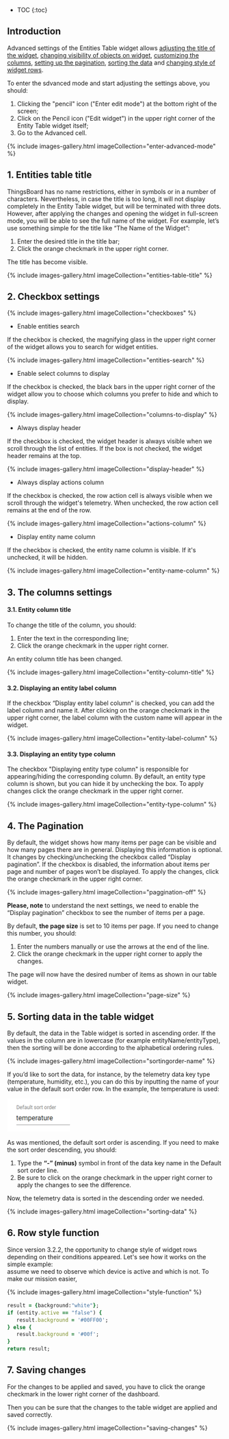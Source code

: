 
* TOC
{:toc}

## Introduction

Advanced settings of the Entities Table widget allows [adjusting the title of the widget](#1-entities-table-title), [changing visibility of objects on widget](#2-checkbox-settings), 
[customizing the columns](#3-the-columns-settings), [setting up the pagination](#4-the-pagination),
[sorting the data](#5-sorting-data-in-the-table-widget) and [changing style of widget rows](#6-row-style-function).

To enter the sdvanced mode and start adjusting the settings above, you should:

1. Clicking the "pencil" icon ("Enter edit mode") at the bottom right of the screen;
2. Click on the Pencil icon ("Edit widget") in the upper right corner of the Entity Table widget itself;
3. Go to the Advanced cell.

{% include images-gallery.html imageCollection="enter-advanced-mode" %}


## 1. Entities table title

ThingsBoard has no name restrictions, either in symbols or in a number of characters.
Nevertheless, in case the title is too long, it will not display completely in the Entity Table widget, but will be terminated with three dots.
However, after applying the changes and opening the widget in full-screen mode, you will be able to see the full name of the widget.
For example, let’s use something simple for the title like “The Name of the Widget”:

1. Enter the desired title in the title bar;
2. Click the orange checkmark in the upper right corner.

The title has become visible.

{% include images-gallery.html imageCollection="entities-table-title" %}

## 2. Checkbox settings

{% include images-gallery.html imageCollection="checkboxes" %}

- Enable entities search

If the checkbox is checked, the magnifying glass in the upper right corner of the widget allows you to search for widget entities.

{% include images-gallery.html imageCollection="entities-search" %}

- Enable select columns to display

If the checkbox is checked, the black bars in the upper right corner of the widget allow you to choose which columns you prefer to hide and which to display.

{% include images-gallery.html imageCollection="columns-to-display" %}

- Always display header

If the checkbox is checked, the widget header is always visible when we scroll through the list of entities. If the box is not checked, the widget header remains at the top.

{% include images-gallery.html imageCollection="display-header" %}

- Always display actions column

If the checkbox is checked, the row action cell is always visible when we scroll through the widget's telemetry. When unchecked, the row action cell remains at the end of the row.

{% include images-gallery.html imageCollection="actions-column" %}

- Display entity name column

If the checkbox is checked, the entity name column is visible. If it's unchecked, it will be hidden.

{% include images-gallery.html imageCollection="entity-name-column" %}

## 3. The columns settings

#### 3.1. Entity column title

To change the title of the column, you should:

1. Enter the text in the corresponding line;
2. Click the orange checkmark in the upper right corner.

An entity column title has been changed.

{% include images-gallery.html imageCollection="entity-column-title" %}

#### 3.2. Displaying an entity label column

If the checkbox “Display entity label column” is checked, you can add the label column and name it.
After clicking on the orange checkmark in the upper right corner, the label column with the custom name will appear in the widget.

{% include images-gallery.html imageCollection="entity-label-column" %}

#### 3.3. Displaying an entity type column

The checkbox "Displaying entity type column" is responsible for appearing/hiding the corresponding column.
By default, an entity type column is shown, but you can hide it by unchecking the box.
To apply changes click the orange checkmark in the upper right corner.

{% include images-gallery.html imageCollection="entity-type-column" %}


## 4. The Pagination

By default, the widget shows how many items per page can be visible and how many pages there are in general. Displaying this information is optional.
It changes by checking/unchecking the checkbox called “Display pagination”.
If the checkbox is disabled, the information about items per page and number of pages won’t be displayed.
To apply the changes, click the orange checkmark in the upper right corner.

{% include images-gallery.html imageCollection="paggination-off" %}

**Please, note** to understand the next settings, we need to enable the “Display pagination” checkbox to see the number of items per a page.

By default, **the page size** is set to 10 items per page.
If you need to change this number, you should:

1. Enter the numbers manually or use the arrows at the end of the line.
2. Click the orange checkmark in the upper right corner to apply the changes.

The page will now have the desired number of items as shown in our table widget.

{% include images-gallery.html imageCollection="page-size" %}

## 5. Sorting data in the table widget

By default, the data in the Table widget is sorted in ascending order.
If the values in the column are in lowercase (for example entityName/entityType), then the sorting will be done according to the alphabetical ordering rules.

{% include images-gallery.html imageCollection="sortingorder-name" %}

If you’d like to sort the data, for instance, by the telemetry data key type (temperature, humidity, etc.),
you can do this by inputting the name of your value in the default sort order row.
In the example, the temperature is used:

![image](/images/user-guide/ui/widgets/entitywidget-advanced/temperature.png)

As was mentioned, the default sort order is ascending. If you need to make the sort order descending, you should:

1. Type the **“-” (minus)** symbol in front of the data key name in the Default sort order line.
2. Be sure to click on the orange checkmark in the upper right corner to apply the changes to see the difference.

Now, the telemetry data is sorted in the descending order we needed.

{% include images-gallery.html imageCollection="sorting-data" %}

## 6. Row style function

Since version 3.2.2, the opportunity to change style of widget rows depending on their conditions appeared. Let's see how it works on the simple example:  
assume we need to observe which device is active and which is not. To make our mission easier, 


{% include images-gallery.html imageCollection="style-function" %}

```ruby
result = {background:"white"};
if (entity.active == "false") {
   result.background = '#00FF00';
} else {
   result.background = '#00f';
}
return result;
```

## 7. Saving changes

For the changes to be applied and saved, you have to click the orange checkmark in the lower right corner of the dashboard.

Then you can be sure that the changes to the table widget are applied and saved correctly.

{% include images-gallery.html imageCollection="saving-changes" %}


